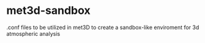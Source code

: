 # met3d-sandbox
.conf files to be utilized in met3D to create a sandbox-like enviroment for 3d atmospheric analysis
